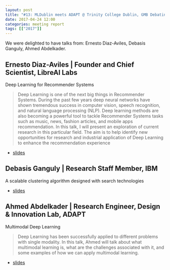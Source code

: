 ```yaml
---
layout: post
title: "#13: MLDublin meets ADAPT @ Trinity College Dublin, GMB Debating Chamber"
date: 2017-04-24 12:00
categories: meeting report
tags: [["2017"]]
---
```


We were delighted to have talks from: Ernesto Diaz-Aviles, Debasis Ganguly, Ahmed Abdelkader.

## Ernesto Diaz-Aviles | Founder and Chief Scientist, LibreAI Labs

Deep Learning for Recommender Systems

> Deep Learning is one of the next big things in Recommender Systems. During the past few years deep neural networks have shown tremendous success in computer vision, speech recognition, and natural language processing (NLP). Deep learning methods are also becoming a powerful tool to tackle Recommender Systems tasks such as music, news, fashion articles, and mobile apps recommendation. In this talk, I will present an exploration of current research in this particular field. The aim is to help identify new opportunities for research and industrial application of Deep Learning to enhance the recommendation experience

 - [slides](/assets/slides/meetup_13/dl4recsys_libreai.pdf)

## Debasis Ganguly | Research Staff Member, IBM

A scalable clustering algorithm designed with search technologies

 - [slides](/assets/slides/meetup_13/FastClustering.pdf)

## Ahmed Abdelkader | Research Engineer, Design & Innovation Lab, ADAPT

Multimodal Deep Learning

> Deep Learning has been successfully applied to different problems with single modality. In this talk, Ahmed will talk about what multimodal learning is, what are the challenges associated with it, and some examples of how we can apply multimodal learning.

 - [slides](/assets/slides/meetup_13/multimodal_deep_learning_updated.pdf)
